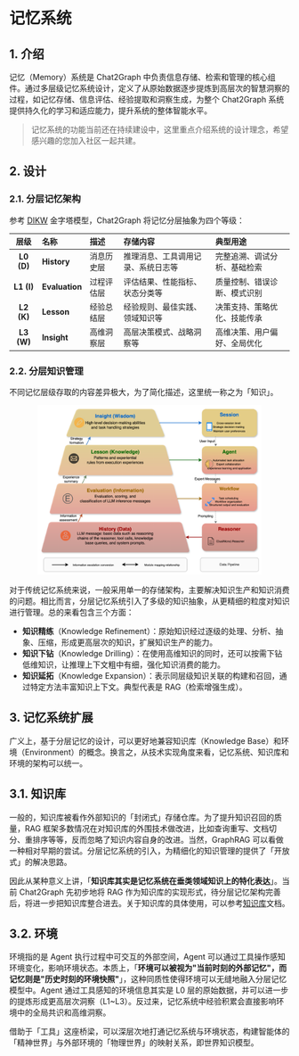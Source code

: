 # 记忆系统

## 1. 介绍

记忆（Memory）系统是 Chat2Graph 中负责信息存储、检索和管理的核心组件。通过多层级记忆系统设计，定义了从原始数据逐步提炼到高层次的智慧洞察的过程，如记忆存储、信息评估、经验提取和洞察生成，为整个 Chat2Graph 系统提供持久化的学习和适应能力，提升系统的整体智能水平。

> 记忆系统的功能当前还在持续建设中，这里重点介绍系统的设计理念，希望感兴趣的您加入社区一起共建。



## 2. 设计

### 2.1. 分层记忆架构

参考 [DIKW](https://en.wikipedia.org/wiki/DIKW_pyramid) 金字塔模型，Chat2Graph 将记忆分层抽象为四个等级：

| 层级 | 名称 | 描述 | 存储内容 | 典型用途 |
|:----:|:-----|:-----|:---------|:---------|
| **L0 (D)** | **History** | 消息历史层 | 推理消息、工具调用记录、系统日志等 | 完整追溯、调试分析、基础检索 |
| **L1 (I)** | **Evaluation** | 过程评估层 | 评估结果、性能指标、状态分类等 | 质量控制、错误诊断、模式识别 |
| **L2 (K)** | **Lesson** | 经验总结层 | 经验规则、最佳实践、领域知识等 | 决策支持、策略优化、技能传承 |
| **L3 (W)** | **Insight** | 高维洞察层 | 高层决策模式、战略洞察等 | 高维决策、用户偏好、全局优化 |



### 2.2. 分层知识管理

不同记忆层级存取的内容差异极大，为了简化描述，这里统一称之为「知识」。

<div style="text-align: center;">
  <img src="../../asset/image/memory-arch.png" alt="memory-architecture" width="80%">
</div>

对于传统记忆系统来说，一般采用单一的存储架构，主要解决知识生产和知识消费的问题。相比而言，分层记忆系统引入了多级的知识抽象，从更精细的粒度对知识进行管理。总的来看包含三个方面：

* **知识精练**（Knowledge Refinement）：原始知识经过逐级的处理、分析、抽象、压缩，形成更高层次的知识，扩展知识生产的能力。
* **知识下钻**（Knowledge Drilling）：在使用高维知识的同时，还可以按需下钻低维知识，让推理上下文粗中有细，强化知识消费的能力。
* **知识延拓**（Knowledge Expansion）：表示同层级知识关联的构建和召回，通过特定方法丰富知识上下文。典型代表是 RAG（检索增强生成）。



## 3. 记忆系统扩展

广义上，基于分层记忆的设计，可以更好地兼容知识库（Knowledge Base）和环境（Environment）的概念。换言之，从技术实现角度来看，记忆系统、知识库和环境的架构可以统一。



## 3.1. 知识库

一般的，知识库被看作外部知识的「封闭式」存储仓库。为了提升知识召回的质量，RAG 框架多数情况在对知识库的外围技术做改进，比如查询重写、文档切分、重排序等等，反而忽略了知识内容自身的改进。当然，GraphRAG 可以看做一种相对早期的尝试。分层记忆系统的引入，为精细化的知识管理的提供了「开放式」的解决思路。

因此从某种意义上讲，「**知识库其实是记忆系统在垂类领域知识上的特化表达**」。当前 Chat2Graph 先初步地将 RAG 作为知识库的实现形式，待分层记忆架构完善后，将进一步把知识库整合进去。关于知识库的具体使用，可以参考[知识库](../cookbook/knowledgebase.md)文档。




## 3.2. 环境

环境指的是 Agent 执行过程中可交互的外部空间，Agent 可以通过工具操作感知环境变化，影响环境状态。本质上，「**环境可以被视为"当前时刻的外部记忆"，而记忆则是"历史时刻的环境快照"**」，这种同质性使得环境可以无缝地融入分层记忆模型中。Agent 通过工具感知的环境信息其实是 L0 层的原始数据，并可以进一步的提炼形成更高层次洞察（L1~L3）。反过来，记忆系统中经验积累会直接影响环境中的全局共识和高维洞察。

借助于「工具」这座桥梁，可以深层次地打通记忆系统与环境状态，构建智能体的「精神世界」与外部环境的「物理世界」的映射关系，即世界知识模型。

